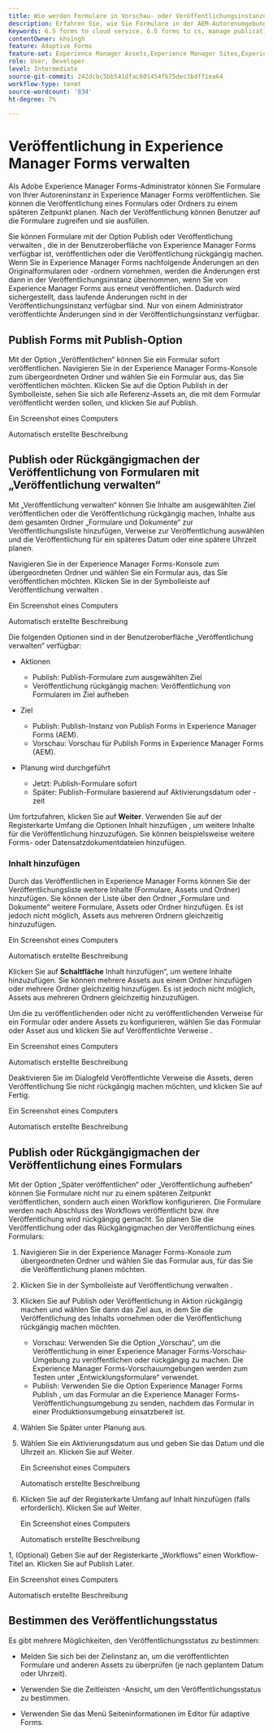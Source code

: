 ```yaml
---
title: Wie werden Formulare in Vorschau- oder Veröffentlichungsinstanzen veröffentlicht bzw. deren Veröffentlichung rückgängig gemacht?
description: Erfahren Sie, wie Sie Formulare in der AEM-Autorenumgebung veröffentlichen oder die Veröffentlichung rückgängig machen können, um Instanzen in der Vorschau anzuzeigen oder zu veröffentlichen. Unabhängig davon, ob Sie Ihre Formulare in einer Staging-Umgebung testen oder für Endbenutzer live bereitstellen, bietet AEM optimierte Tools, um diesen Prozess effizient zu verwalten.
Keywords: 6.5 forms to cloud service, 6.5 forms to cs, manage publication, , AEM Forms 6.5 to Cloud Service, AEM form migration to cloud service, Forms Manage publication, AF Manage publication, Adaptive Forms Manage publication, Cloud Manage publication
contentOwner: khsingh
feature: Adaptive Forms
feature-set: Experience Manager Assets,Experience Manager Sites,Experience Manager, Experience Manager Forms, Experience Manager Cloud Manager
role: User, Developer
level: Intermediate
source-git-commit: 242dcbc5bb541dfac601454fb75dec3bdff1ea64
workflow-type: tm+mt
source-wordcount: '834'
ht-degree: 7%

---
```



# &#x200B;Veröffentlichung in Experience Manager Forms verwalten

Als Adobe Experience Manager Forms-Administrator können Sie Formulare von Ihrer Autoreninstanz in Experience Manager Forms veröffentlichen. Sie können die Veröffentlichung eines Formulars oder Ordners zu einem späteren Zeitpunkt planen. Nach der Veröffentlichung können Benutzer auf die Formulare zugreifen und sie ausfüllen.

Sie können Formulare mit der Option Publish oder Veröffentlichung verwalten , die in der Benutzeroberfläche von Experience Manager Forms verfügbar ist, veröffentlichen oder die Veröffentlichung rückgängig machen. Wenn Sie in Experience Manager Forms nachfolgende Änderungen an den Originalformularen oder -ordnern vornehmen, werden die Änderungen erst dann in der Veröffentlichungsinstanz übernommen, wenn Sie von Experience Manager Forms aus erneut veröffentlichen. Dadurch wird sichergestellt, dass laufende Änderungen nicht in der Veröffentlichungsinstanz verfügbar sind. Nur von einem Administrator veröffentlichte Änderungen sind in der Veröffentlichungsinstanz verfügbar.

## Publish Forms mit Publish-Option

Mit der Option „Veröffentlichen“ können Sie ein Formular sofort veröffentlichen. Navigieren Sie in der Experience Manager Forms-Konsole zum übergeordneten Ordner und wählen Sie ein Formular aus, das Sie veröffentlichen möchten. Klicken Sie auf die Option Publish in der Symbolleiste, sehen Sie sich alle Referenz-Assets an, die mit dem Formular veröffentlicht werden sollen, und klicken Sie auf Publish.

Ein Screenshot eines Computers

Automatisch erstellte Beschreibung

## Publish oder Rückgängigmachen der Veröffentlichung von Formularen mit „Veröffentlichung verwalten“


Mit „Veröffentlichung verwalten“ können Sie Inhalte am ausgewählten Ziel veröffentlichen oder die Veröffentlichung rückgängig machen, Inhalte aus dem gesamten Ordner „Formulare und Dokumente“ zur Veröffentlichungsliste hinzufügen, Verweise zur Veröffentlichung auswählen und die Veröffentlichung für ein späteres Datum oder eine spätere Uhrzeit planen.


Navigieren Sie in der Experience Manager Forms-Konsole zum übergeordneten Ordner und wählen Sie ein Formular aus, das Sie veröffentlichen möchten. Klicken Sie in der Symbolleiste auf Veröffentlichung verwalten .


Ein Screenshot eines Computers

Automatisch erstellte Beschreibung



Die folgenden Optionen sind in der Benutzeroberfläche „Veröffentlichung verwalten“ verfügbar:

* Aktionen

   * Publish: Publish-Formulare zum ausgewählten Ziel
   * Veröffentlichung rückgängig machen: Veröffentlichung von Formularen im Ziel aufheben

* Ziel

   * Publish: Publish-Instanz von Publish Forms in Experience Manager Forms (AEM).
   * Vorschau: Vorschau für Publish Forms in Experience Manager Forms (AEM).

* Planung wird durchgeführt

   * Jetzt: Publish-Formulare sofort
   * Später: Publish-Formulare basierend auf Aktivierungsdatum oder -zeit



Um fortzufahren, klicken Sie auf **Weiter**. Verwenden Sie auf der Registerkarte Umfang die Optionen Inhalt hinzufügen , um weitere Inhalte für die Veröffentlichung hinzuzufügen. Sie können beispielsweise weitere Forms- oder Datensatzdokumentdateien hinzufügen.

### Inhalt hinzufügen

Durch das Veröffentlichen in Experience Manager Forms können Sie der Veröffentlichungsliste weitere Inhalte (Formulare, Assets und Ordner) hinzufügen. Sie können der Liste über den Ordner „Formulare und Dokumente“ weitere Formulare, Assets oder Ordner hinzufügen. Es ist jedoch nicht möglich, Assets aus mehreren Ordnern gleichzeitig hinzuzufügen.

Ein Screenshot eines Computers

Automatisch erstellte Beschreibung

Klicken Sie auf **Schaltfläche** Inhalt hinzufügen“, um weitere Inhalte hinzuzufügen. Sie können mehrere Assets aus einem Ordner hinzufügen oder mehrere Ordner gleichzeitig hinzufügen. Es ist jedoch nicht möglich, Assets aus mehreren Ordnern gleichzeitig hinzuzufügen.

Um die zu veröffentlichenden oder nicht zu veröffentlichenden Verweise für ein Formular oder andere Assets zu konfigurieren, wählen Sie das Formular oder Asset aus und klicken Sie auf Veröffentlichte Verweise .

Ein Screenshot eines Computers

Automatisch erstellte Beschreibung

Deaktivieren Sie im Dialogfeld Veröffentlichte Verweise die Assets, deren Veröffentlichung Sie nicht rückgängig machen möchten, und klicken Sie auf Fertig.


Ein Screenshot eines Computers

Automatisch erstellte Beschreibung


## Publish oder Rückgängigmachen der Veröffentlichung eines Formulars


Mit der Option „Später veröffentlichen“ oder „Veröffentlichung aufheben“ können Sie Formulare nicht nur zu einem späteren Zeitpunkt veröffentlichen, sondern auch einen Workflow konfigurieren. Die Formulare werden nach Abschluss des Workflows veröffentlicht bzw. ihre Veröffentlichung wird rückgängig gemacht. So planen Sie die Veröffentlichung oder das Rückgängigmachen der Veröffentlichung eines Formulars:

1. Navigieren Sie in der Experience Manager Forms-Konsole zum übergeordneten Ordner und wählen Sie das Formular aus, für das Sie die Veröffentlichung planen möchten.
1. Klicken Sie in der Symbolleiste auf Veröffentlichung verwalten .
1. Klicken Sie auf Publish oder Veröffentlichung in Aktion rückgängig machen und wählen Sie dann das Ziel aus, in dem Sie die Veröffentlichung des Inhalts vornehmen oder die Veröffentlichung rückgängig machen möchten.

   * Vorschau: Verwenden Sie die Option „Vorschau“, um die Veröffentlichung in einer Experience Manager Forms-Vorschau-Umgebung zu veröffentlichen oder rückgängig zu machen. Die Experience Manager Forms-Vorschauumgebungen werden zum Testen unter „Entwicklungsformulare“ verwendet.
   * Publish: Verwenden Sie die Option Experience Manager Forms Publish , um das Formular an die Experience Manager Forms-Veröffentlichungsumgebung zu senden, nachdem das Formular in einer Produktionsumgebung einsatzbereit ist.


1. Wählen Sie Später unter Planung aus.

1. Wählen Sie ein Aktivierungsdatum aus und geben Sie das Datum und die Uhrzeit an. Klicken Sie auf Weiter.

   Ein Screenshot eines Computers

   Automatisch erstellte Beschreibung

1. Klicken Sie auf der Registerkarte Umfang auf Inhalt hinzufügen (falls erforderlich). Klicken Sie auf Weiter.

   Ein Screenshot eines Computers

   Automatisch erstellte Beschreibung

1, (Optional) Geben Sie auf der Registerkarte „Workflows“ einen Workflow-Titel an. Klicken Sie auf Publish Later.

Ein Screenshot eines Computers

Automatisch erstellte Beschreibung

## Bestimmen des Veröffentlichungsstatus

Es gibt mehrere Möglichkeiten, den Veröffentlichungsstatus zu bestimmen:

* Melden Sie sich bei der Zielinstanz an, um die veröffentlichten Formulare und anderen Assets zu überprüfen (je nach geplantem Datum oder Uhrzeit).

* Verwenden Sie die Zeitleisten -Ansicht, um den Veröffentlichungsstatus zu bestimmen.

* Verwenden Sie das Menü Seiteninformationen im Editor für adaptive Forms.